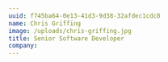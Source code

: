 ```yaml
---
uuid: f745ba64-0e13-41d3-9d38-32afdec1cdc8
name: Chris Griffing
image: /uploads/chris-griffing.jpg
title: Senior Software Developer
company:
---
```

